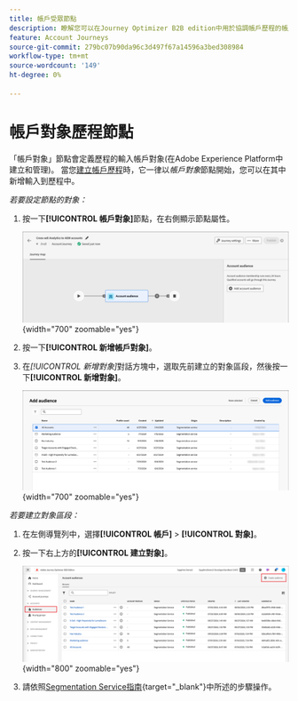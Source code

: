 ```yaml
---
title: 帳戶受眾節點
description: 瞭解您可以在Journey Optimizer B2B edition中用於協調帳戶歷程的帳戶受眾節點型別。
feature: Account Journeys
source-git-commit: 279bc07b90da96c3d497f67a14596a3bed308984
workflow-type: tm+mt
source-wordcount: '149'
ht-degree: 0%

---
```


# 帳戶對象歷程節點

「帳戶對象」節點會定義歷程的輸入帳戶對象(在Adobe Experience Platform中建立和管理)。 當您[建立帳戶歷程](./journey-overview.md#create-an-account-journey)時，它一律以&#x200B;_帳戶對象_&#x200B;節點開始，您可以在其中新增輸入到歷程中。

_若要設定節點的對象：_

1. 按一下&#x200B;**[!UICONTROL 帳戶對象]**&#x200B;節點，在右側顯示節點屬性。

   ![帳戶對象節點](./assets/account-journey-account-audience-node.png){width="700" zoomable="yes"}

1. 按一下&#x200B;**[!UICONTROL 新增帳戶對象]**。

1. 在&#x200B;_[!UICONTROL 新增對象]_&#x200B;對話方塊中，選取先前建立的對象區段，然後按一下&#x200B;**[!UICONTROL 新增對象]**。

   ![帳戶對象節點](./assets/node-audience-add-dialog.png){width="700" zoomable="yes"}

_若要建立對象區段：_

1. 在左側導覽列中，選擇&#x200B;**[!UICONTROL 帳戶]** > **[!UICONTROL 對象]**。

1. 按一下右上方的&#x200B;**[!UICONTROL 建立對象]**。

   ![建立對象區段](./assets/audiences-list-create.png){width="800" zoomable="yes"}

1. 請依照[Segmentation Service指南](https://experienceleague.adobe.com/en/docs/experience-platform/segmentation/ui/account-audiences){target="_blank"}中所述的步驟操作。
